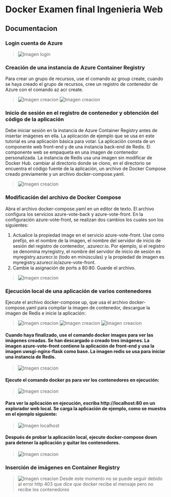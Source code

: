 # Docker Examen final Ingenieria Web
## Documentacion
### Login cuenta de Azure
> ![Imagen login](https://github.com/Sespinosa11/Docker/blob/main/images/1.png)

### Creación de una instancia de Azure Container Registry
Para crear un grupo de recursos, use el comando az group create, cuando se haya creado el grupo de recursos, cree un registro de contenedor de Azure con el comando az acr create.
> ![Imagen creacion](https://github.com/Sespinosa11/Docker/blob/main/images/2.png)
> ![Imagen creacion](https://github.com/Sespinosa11/Docker/blob/main/images/3.png)
### Inicio de sesión en el registro de contenedor y obtención del código de la aplicación
Debe iniciar sesión en la instancia de Azure Container Registry antes de insertar imágenes en ella.
La aplicación de ejemplo que se usa en este tutorial es una aplicación básica para votar. La aplicación consta de un componente web front-end y de una instancia back-end de Redis. El componente web se empaqueta en una imagen de contenedor personalizada. La instancia de Redis usa una imagen sin modificar de Docker Hub. cambiar al directorio donde se clono, en el directorio se encuentra el código fuente de la aplicación, un archivo de Docker Compose creado previamente y un archivo docker-compose.yaml.
> ![Imagen creacion](https://github.com/Sespinosa11/Docker/blob/main/images/4.png)
### Modificación del archivo de Docker Compose
Abra el archivo docker-compose.yaml en un editor de texto. El archivo configura los servicios azure-vote-back y azure-vote-front.
En la configuración azure-vote-front, se realizan dos cambios los cuales son los siguientes:
1. Actualice la propiedad image en el servicio azure-vote-front. Use como prefijo, en el nombre de la imagen, el nombre del servidor de inicio de sesión del registro de contenedor, <acrName>.azurecr.io. Por ejemplo, si el registro se denomina myregistry, el nombre del servidor de inicio de sesión es myregistry.azurecr.io (todo en minúsculas) y la propiedad de imagen es myregistry.azurecr.io/azure-vote-front.
2. Cambie la asignación de ports a 80:80. Guarde el archivo.
> ![Imagen creacion](https://github.com/Sespinosa11/Docker/blob/main/images/5.png)
### Ejecución local de una aplicación de varios contenedores
Ejecute el archivo docker-compose up, que usa el archivo docker-compose.yaml para compilar la imagen de contenedor, descargue la imagen de Redis e inicie la aplicación:
> ![Imagen creacion](https://github.com/Sespinosa11/Docker/blob/main/images/6.png)
> ![Imagen creacion](https://github.com/Sespinosa11/Docker/blob/main/images/7.png)
> ![Imagen creacion](https://github.com/Sespinosa11/Docker/blob/main/images/8.png)
#### Cuando haya finalizado, use el comando docker images para ver las imágenes creadas. Se han descargado o creado tres imágenes. La imagen azure-vote-front contiene la aplicación de front-end y usa la imagen uwsgi-nginx-flask como base. La imagen redis se usa para iniciar una instancia de Redis.
> ![Imagen creacion](https://github.com/Sespinosa11/Docker/blob/main/images/9.png)
#### Ejecute el comando docker ps para ver los contenedores en ejecución:
> ![Imagen creacion](https://github.com/Sespinosa11/Docker/blob/main/images/10.png)
#### Para ver la aplicación en ejecución, escriba http://localhost:80 en un explorador web local. Se carga la aplicación de ejemplo, como se muestra en el ejemplo siguiente:
> ![Imagen localhost](https://github.com/Sespinosa11/Docker/blob/main/images/11.PNG)
#### Después de probar la aplicación local, ejecute docker-compose down para detener la aplicación y quitar los contenedores.
> ![Imagen creacion](https://github.com/Sespinosa11/Docker/blob/main/images/12.png)
### Inserción de imágenes en Container Registry
> ![Imagen creacion](https://github.com/Sespinosa11/Docker/blob/main/images/13.jpg)
Desde este momento no se puede seguir debido al error http 403 que dice que docker recibe el mensaje pero no recibe los contenedores

